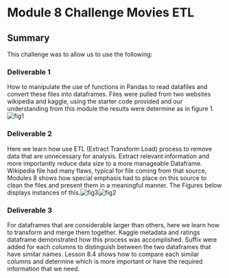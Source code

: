 # Module 8 Challenge Movies ETL

## Summary
This challenge was to allow us to use the following:
### Deliverable 1
How to manipulate the use of functions in Pandas to read datafiles and convert these files into dataframes. Files were pulled from two websites wikipedia and kaggle, using the starter code provided and our understanding from this module the results were determine as in figure 1.![fig1](https://user-images.githubusercontent.com/78861458/114310802-20cf8e80-9aba-11eb-8027-a792d145f4c0.png)

### Deliverable 2
Here we learn how use ETL (Extract Transform Load) process to remove data that are unnecessary for analysis. Extract relevant information and more importantly reduce data size to a more manageable Dataframe. Wikipedia file had many flaws, typical for file coming from that source, Modules 8 shows how special emphasis had to place on this source to clean the files and present them in a meaningful manner. The Figures below displays instances of this.![fig3](https://user-images.githubusercontent.com/78861458/114311600-693c7b80-9abd-11eb-865a-1070f78c10e8.png)![fig2](https://user-images.githubusercontent.com/78861458/114311479-ee736080-9abc-11eb-95ef-a8cb86dfa5fa.png)

### Deliverable 3
For dataframes that are considerable larger than others, here we learn how to transform and merge them together. Kaggle metadata and ratings dataframe demonstrated how this process was accomplished. Suffix were added for each columns to distinguish between the two dataframes that have similar names. Lesson 8.4 shows how to compare each similar columns and determine which is more important or have the required information that we need.


